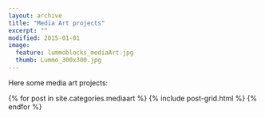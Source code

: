 ```yaml
---
layout: archive
title: "Media Art projects"
excerpt: ""
modified: 2015-01-01
image: 
  feature: lummoblocks_mediaArt.jpg
  thumb: Lummo_300x300.jpg
---
```


Here some media art projects:


<div class="tiles">
{% for post in site.categories.mediaart %}
  {% include post-grid.html %}
{% endfor %}
</div><!-- /.tiles -->

